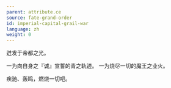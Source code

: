 ```yaml
---
parent: attribute.ce
source: fate-grand-order
id: imperial-capital-grail-war
language: zh
weight: 0
---
```


迸发于帝都之光。

一为向自身之『诚』宣誓的青之轨迹。
一为烧尽一切的魔王之业火。

疾驰、轰鸣，燃烧一切吧。
